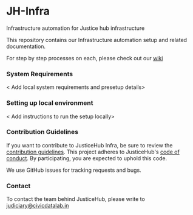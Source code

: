 # JH-Infra
Infrastructure automation for Justice hub infrastructure 

This repository contains our Infrastructure automation setup and related documentation.

For step by step processes on each, please check out our [wiki](https://github.com/CivicDataLab/JH-Infra/wiki)

### System Requirements
< Add local system requirements and presetup details>

### Setting up local environment
< Add instructions to run the setup locally>

### Contribution Guidelines
If you want to contribute to JusticeHub Infra, be sure to review the  [contribution guidelines](https://github.com/justicehub-in/Justice-Hub/blob/master/.github/CONTRIBUTING/CONTRIBUTING.md). This project adheres to JusticeHub's [code of conduct](https://github.com/justicehub-in/Justice-Hub/blob/master/CODE_OF_CONDUCT.md). By participating, you are expected to uphold this code.

We use GitHub issues for tracking requests and bugs.

### Contact
To contact the team behind JusticeHub, please write to judiciary@civicdatalab.in
